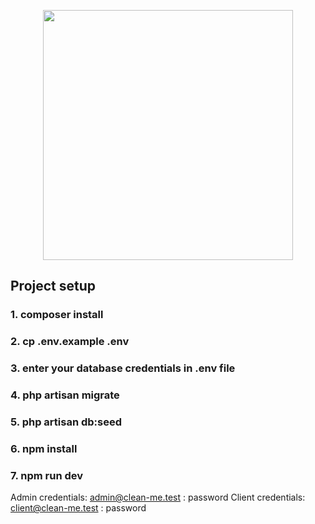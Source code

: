 <p align="center"><a href="https://laravel.com" target="_blank"><img src="https://raw.githubusercontent.com/laravel/art/master/logo-lockup/5%20SVG/2%20CMYK/1%20Full%20Color/laravel-logolockup-cmyk-red.svg" width="400"></a></p>


## Project setup

### 1. composer install
### 2. cp .env.example .env
### 3. enter your database credentials in .env file
### 4. php artisan migrate
### 5. php artisan db:seed
### 6. npm install
### 7. npm run dev

Admin credentials: admin@clean-me.test : password
Client credentials: client@clean-me.test : password
